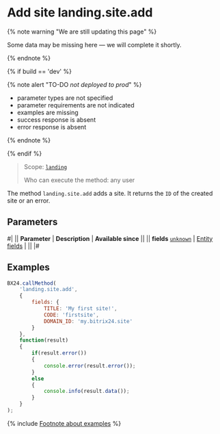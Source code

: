 # Add site landing.site.add

{% note warning "We are still updating this page" %}

Some data may be missing here — we will complete it shortly.

{% endnote %}

{% if build == 'dev' %}

{% note alert "TO-DO _not deployed to prod_" %}

- parameter types are not specified
- parameter requirements are not indicated
- examples are missing
- success response is absent
- error response is absent

{% endnote %}

{% endif %}

> Scope: [`landing`](../../scopes/permissions.md)
>
> Who can execute the method: any user

The method `landing.site.add` adds a site. It returns the `ID` of the created site or an error.

## Parameters

#|
|| **Parameter** | **Description** | **Available since** ||
|| **fields**
[`unknown`](../../data-types.md) | [Entity fields](./base-fields.md) | ||
|#

## Examples

```js
BX24.callMethod(
    'landing.site.add',
    {
        fields: {
            TITLE: 'My first site!',
            CODE: 'firstsite',
            DOMAIN_ID: 'my.bitrix24.site'
        }
    },
    function(result)
    {
        if(result.error())
        {
            console.error(result.error());
        }
        else
        {
            console.info(result.data());
        }
    }
);
```

{% include [Footnote about examples](../../../_includes/examples.md) %}